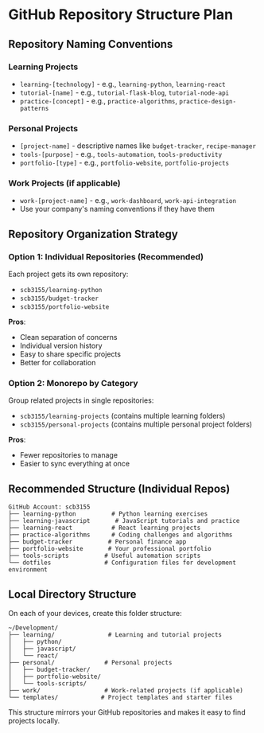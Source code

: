 # GitHub Repository Structure Plan

## Repository Naming Conventions

### Learning Projects
- `learning-[technology]` - e.g., `learning-python`, `learning-react`
- `tutorial-[name]` - e.g., `tutorial-flask-blog`, `tutorial-node-api`
- `practice-[concept]` - e.g., `practice-algorithms`, `practice-design-patterns`

### Personal Projects
- `[project-name]` - descriptive names like `budget-tracker`, `recipe-manager`
- `tools-[purpose]` - e.g., `tools-automation`, `tools-productivity`
- `portfolio-[type]` - e.g., `portfolio-website`, `portfolio-projects`

### Work Projects (if applicable)
- `work-[project-name]` - e.g., `work-dashboard`, `work-api-integration`
- Use your company's naming conventions if they have them

## Repository Organization Strategy

### Option 1: Individual Repositories (Recommended)
Each project gets its own repository:
- `scb3155/learning-python`
- `scb3155/budget-tracker`
- `scb3155/portfolio-website`

**Pros**:
- Clean separation of concerns
- Individual version history
- Easy to share specific projects
- Better for collaboration

### Option 2: Monorepo by Category
Group related projects in single repositories:
- `scb3155/learning-projects` (contains multiple learning folders)
- `scb3155/personal-projects` (contains multiple personal project folders)

**Pros**:
- Fewer repositories to manage
- Easier to sync everything at once

## Recommended Structure (Individual Repos)

```
GitHub Account: scb3155
├── learning-python          # Python learning exercises
├── learning-javascript       # JavaScript tutorials and practice
├── learning-react           # React learning projects
├── practice-algorithms      # Coding challenges and algorithms
├── budget-tracker          # Personal finance app
├── portfolio-website       # Your professional portfolio
├── tools-scripts          # Useful automation scripts
└── dotfiles               # Configuration files for development environment
```

## Local Directory Structure

On each of your devices, create this folder structure:

```
~/Development/
├── learning/               # Learning and tutorial projects
│   ├── python/
│   ├── javascript/
│   └── react/
├── personal/              # Personal projects
│   ├── budget-tracker/
│   ├── portfolio-website/
│   └── tools-scripts/
├── work/                  # Work-related projects (if applicable)
└── templates/            # Project templates and starter files
```

This structure mirrors your GitHub repositories and makes it easy to find projects locally.
